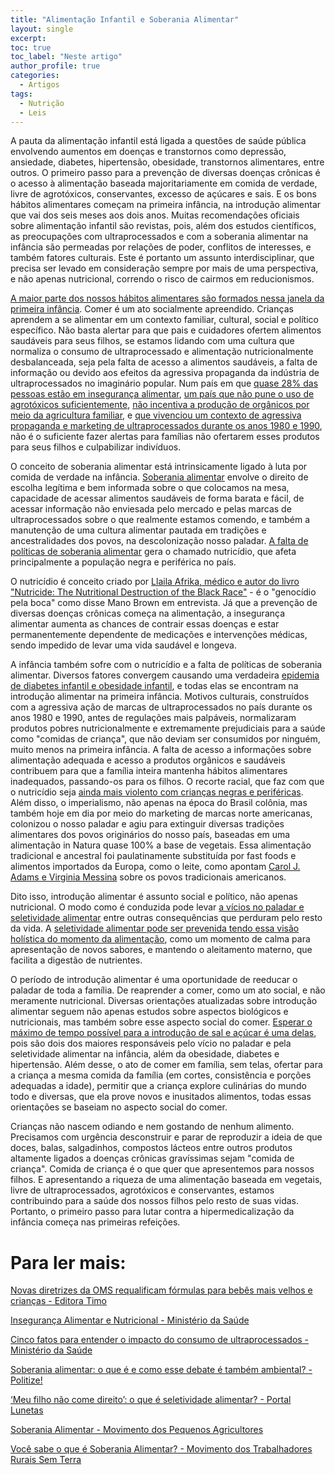 ```yaml
---
title: "Alimentação Infantil e Soberania Alimentar"
layout: single
excerpt:
toc: true
toc_label: "Neste artigo"
author_profile: true
categories:
  - Artigos
tags:
  - Nutrição
  - Leis
---
```


A pauta da alimentação infantil está ligada a questões de saúde pública envolvendo aumentos em doenças e transtornos como depressão, ansiedade, diabetes, hipertensão, obesidade, transtornos alimentares, entre outros. O primeiro passo para a prevenção de diversas doenças crônicas é o acesso à alimentação baseada majoritariamente em comida de verdade, livre de agrotóxicos, conservantes, excesso de açúcares e sais. E os bons hábitos alimentares começam na primeira infância, na introdução alimentar que vai dos seis meses aos dois anos. Muitas recomendações oficiais sobre alimentação infantil são revistas, pois, além dos estudos científicos, as preocupações com ultraprocessados e com a soberania alimentar na infância são permeadas por relações de poder, conflitos de interesses, e também fatores culturais. Este é portanto um assunto interdisciplinar, que precisa ser levado em consideração sempre por mais de uma perspectiva, e não apenas nutricional, correndo o risco de cairmos em reducionismos.

[A maior parte dos nossos hábitos alimentares são formados nessa janela da primeira infância](https://obha.fiocruz.br/?p=463). Comer é um ato socialmente apreendido. Crianças aprendem a se alimentar em um contexto familiar, cultural, social e político específico. Não basta alertar para que pais e cuidadores ofertem alimentos saudáveis para seus filhos, se estamos lidando com uma cultura que normaliza o consumo de ultraprocessado e alimentação nutricionalmente desbalanceada, seja pela falta de acesso a alimentos saudáveis, a falta de informação ou devido aos efeitos da agressiva propaganda da indústria de ultraprocessados no imaginário popular. Num país em que [quase 28% das pessoas estão em insegurança alimentar](https://agenciabrasil.ebc.com.br/radioagencia-nacional/geral/audio/2024-04/ibge-276-dos-lares-brasileiros-vivem-com-inseguranca-alimentar), [um país que não pune o uso de agrotóxicos suficientemente](https://www.ufrgs.br/humanista/2022/08/30/agrotoxicos-como-a-permissividade-da-legislacao-afeta-a-saude-dos-brasileiros/), [não incentiva a produção de orgânicos por meio da agricultura familiar](https://www.brasildefato.com.br/2023/06/22/voce-sabe-qual-e-a-diferenca-entre-agricultura-organica-e-agroecologia), e [que vivenciou um contexto de agressiva propaganda e marketing de ultraprocessados durante os anos 1980 e 1990](https://ojoioeotrigo.com.br/2020/04/como-as-gigantes-de-ultraprocessados-dominaram-o-estomago-do-brasileiro/), não é o suficiente fazer alertas para famílias não ofertarem esses produtos para seus filhos e culpabilizar indivíduos.

O conceito de soberania alimentar está intrinsicamente ligado à luta por comida de verdade na infância. [Soberania alimentar](https://raizesdocampo.com.br/blog/soberania-alimentar/) envolve o direito de escolha legítima e bem informada sobre o que colocamos na mesa, capacidade de acessar alimentos saudáveis de forma barata e fácil, de acessar informação não enviesada pelo mercado e pelas marcas de ultraprocessados sobre o que realmente estamos comendo, e também a manutenção de uma cultura alimentar pautada em tradições e ancestralidades dos povos, na descolonização nosso paladar. [A falta de políticas de soberania alimentar](https://www.brasildefato.com.br/2020/10/16/artigo-a-soberania-alimentar-no-brasil-ainda-nao-foi-alcancada) gera o chamado nutricídio, que afeta principalmente a população negra e periférica no país.

O nutricídio é conceito criado por [Llaila Afrika, médico e autor do livro "Nutricide: The Nutritional Destruction of the Black Race"](https://ojoioeotrigo.com.br/2020/11/nutricidio-mas-tambem-pode-chamar-de-fome/) - é o "genocídio pela boca" como disse Mano Brown em entrevista. Já que a prevenção de diversas doenças crônicas começa na alimentação, a insegurança alimentar aumenta as chances de contrair essas doenças e estar permanentemente dependente de medicações e intervenções médicas, sendo impedido de levar uma vida saudável e longeva. 

A infância também sofre com o nutricídio e a falta de políticas de soberania alimentar. Diversos fatores convergem causando uma verdadeira [epidemia de diabetes infantil e obesidade infantil](https://www.brasildefato.com.br/2024/04/01/prevalencia-de-sobrepeso-e-obesidade-aumenta-entre-criancas-brasileiras#:~:text=Os%20cálculos%20mostram%20que%20na,3%2C9%25%20nas%20meninas.), e todas elas se encontram na introdução alimentar na primeira infância. Motivos culturais, construídos com a agressiva ação de marcas de ultraprocessados no país durante os anos 1980 e 1990, antes de regulações mais palpáveis, normalizaram produtos pobres nutricionalmente e extremamente prejudiciais para a saúde como "comidas de criança", que não deviam ser consumidos por ninguém, muito menos na primeira infância. A falta de acesso a informações sobre alimentação adequada e acesso a produtos orgânicos e saudáveis contribuem para que a família inteira mantenha hábitos alimentares inadequados, passando-os para os filhos. O recorte racial, que faz com que o nutricídio seja [ainda mais violento com crianças negras e periféricas](https://noticiapreta.com.br/nutricidio-populacao-preta/). Além disso, o imperialismo, não apenas na época do Brasil colônia, mas também hoje em dia por meio do marketing de marcas norte americanas, colonizou o nosso paladar e agiu para extinguir diversas tradições alimentares dos povos originários do nosso país, baseadas em uma alimentação in Natura quase 100% a base de vegetais. Essa alimentação tradicional e ancestral foi paulatinamente substituída por fast foods e alimentos importados da Europa, como o leite, como apontam [Carol J. Adams e Virginia Messina](https://www.amazon.com.br/Cozinha-protesto-ativismo-alimentar-receitas/dp/6586049245) sobre os povos tradicionais americanos.

Dito isso, introdução alimentar é assunto social e político, não apenas nutricional. O modo como é conduzida pode levar [a vícios no paladar e seletividade alimentar](https://www.sbp.com.br/fileadmin/user_upload/23419b-Guia_de_Orientacoes-Dificuldades_Alimentares_SITE_P-P.pdf?utm_source=blog&utm_medium=link&utm_campaign=externo&utm_term=guia&utm_content=seletividade-alimentar) entre outras consequências que perduram pelo resto da vida. A [seletividade alimentar pode ser prevenida tendo essa visão holística do momento da alimentação](https://repositorio.ufpe.br/handle/123456789/50906), como um momento de calma para apresentação de novos sabores, e mantendo o aleitamento materno, que facilita a digestão de nutrientes. 

O período de introdução alimentar é uma oportunidade de reeducar o paladar de toda a família. De reaprender a comer, como um ato social, e não meramente nutricional. Diversas orientações atualizadas sobre introdução alimentar seguem não apenas estudos sobre aspectos biológicos e nutricionais, mas também sobre esse aspecto social do comer. [Esperar o máximo de tempo possível para a introdução de sal e açúcar é uma delas](https://www.who.int/publications/i/item/9789240081864), pois são dois dos maiores responsáveis pelo vício no paladar e pela seletividade alimentar na infância, além da obesidade, diabetes e hipertensão. Além desse, o ato de comer em família, sem telas, ofertar para a criança a mesma comida da família (em cortes, consistência e porções adequadas a idade), permitir que a criança explore culinárias do mundo todo e diversas, que ela prove novos e inusitados alimentos, todas essas orientações se baseiam no aspecto social do comer.

Crianças não nascem odiando e nem gostando de nenhum alimento. Precisamos com urgência desconstruir e parar de reproduzir a ideia de que doces, balas, salgadinhos, compostos lácteos entre outros produtos altamente ligados a doenças crônicas gravíssimas sejam "comida de criança". Comida de criança é o que quer que apresentemos para nossos filhos. E apresentando a riqueza de uma alimentação baseada em vegetais, livre de ultraprocessados, agrotóxicos e conservantes, estamos contribuindo para a saúde dos nossos filhos pelo resto de suas vidas. Portanto, o primeiro passo para lutar contra a hipermedicalização da infância começa nas primeiras refeições.

# Para ler mais:

[Novas diretrizes da OMS requalificam fórmulas para bebês mais velhos e crianças - Editora Timo](https://editoratimo.com.br/2023/11/novas-diretrizes-da-oms-requalificam-formulas-para-bebes-mais-velhos-e-criancas/?fbclid=PAAaZ-IVEU5timVSJ6DZ5WCMd55rbULDjlu24Zx48IJuX4_mKxdkEtR2cjl7w)

[Insegurança Alimentar e Nutricional - Ministério da Saúde](https://www.gov.br/saude/pt-br/assuntos/saude-brasil/glossario/inseguranca-alimentar-e-nutricional)

[Cinco fatos para entender o impacto do consumo de ultraprocessados - Ministério da Saúde](https://www.gov.br/saude/pt-br/assuntos/saude-brasil/eu-quero-me-alimentar-melhor/noticias/2022/cinco-fatos-para-entender-o-impacto-do-consumo-de-ultraprocessados)

[Soberania alimentar: o que é e como esse debate é também ambiental? - Politize!](https://www.politize.com.br/soberania-alimentar-e-meio-ambiente/)

[‘Meu filho não come direito’: o que é seletividade alimentar? - Portal Lunetas](https://lunetas.com.br/meu-filho-nao-come-direito-o-que-e-seletividade-alimentar/)

[Soberania Alimentar - Movimento dos Pequenos Agricultores](https://mpabrasil.org.br/soberania-alimentar/)

[Você sabe o que é Soberania Alimentar? - Movimento dos Trabalhadores Rurais Sem Terra](https://mst.org.br/2021/10/13/voce-sabe-o-que-e-soberania-alimentar-2/#:~:text=Uma%20nação%20é%20soberana%2C%20isto,e%20estocada%20significa%20Soberania%20Alimentar.)